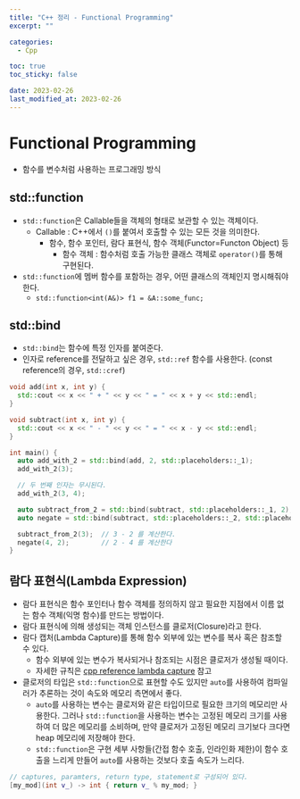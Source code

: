 ```yaml
---
title: "C++ 정리 - Functional Programming"
excerpt: ""

categories:
  - Cpp

toc: true
toc_sticky: false

date: 2023-02-26
last_modified_at: 2023-02-26
---
```


# Functional Programming

- 함수를 변수처럼 사용하는 프로그래밍 방식

## std::function
- `std::function`은 Callable들을 객체의 형태로 보관할 수 있는 객체이다.
  - Callable : C++에서 `()`를 붙여서 호출할 수 있는 모든 것을 의미한다.
    - 함수, 함수 포인터, 람다 표현식, 함수 객체(Functor=Functon Object) 등
      - 함수 객체 : 함수처럼 호출 가능한 클래스 객체로 `operator()`를 통해 구현된다.
- `std::function`에 멤버 함수를 포함하는 경우, 어떤 클래스의 객체인지 명시해줘야 한다.
  - `std::function<int(A&)> f1 = &A::some_func;`

## std::bind
- `std::bind`는 함수에 특정 인자를 붙여준다.
- 인자로 reference를 전달하고 싶은 경우, `std::ref` 함수를 사용한다. (const reference의 경우, `std::cref`)

```c++
void add(int x, int y) {
  std::cout << x << " + " << y << " = " << x + y << std::endl;
}

void subtract(int x, int y) {
  std::cout << x << " - " << y << " = " << x - y << std::endl;
}

int main() {
  auto add_with_2 = std::bind(add, 2, std::placeholders::_1);
  add_with_2(3);

  // 두 번째 인자는 무시된다.
  add_with_2(3, 4);

  auto subtract_from_2 = std::bind(subtract, std::placeholders::_1, 2);
  auto negate = std::bind(subtract, std::placeholders::_2, std::placeholders::_1);

  subtract_from_2(3);  // 3 - 2 를 계산한다.
  negate(4, 2);        // 2 - 4 를 계산한다
}
```

## 람다 표현식(Lambda Expression)
- 람다 표현식은 함수 포인터나 함수 객체를 정의하지 않고 필요한 지점에서 이름 없는 함수 객체(익명 함수)를 만드는 방법이다.
- 람다 표현식에 의해 생성되는 객체 인스턴스를 클로저(Closure)라고 한다.
- 람다 캡처(Lambda Capture)를 통해 함수 외부에 있는 변수를 복사 혹은 참조할 수 있다.
  - 함수 외부에 있는 변수가 복사되거나 참조되는 시점은 클로저가 생성될 때이다.
  - 자세한 규칙은 [cpp reference lambda capture](https://en.cppreference.com/w/cpp/language/lambda#Lambda_capture) 참고
- 클로저의 타입은 `std::function`으로 표현할 수도 있지만 `auto`를 사용하여 컴파일러가 추론하는 것이 속도와 메모리 측면에서 좋다.
  - `auto`를 사용하는 변수는 클로저와 같은 타입이므로 필요한 크기의 메모리만 사용한다. 그러나 `std::function`을 사용하는 변수는 고정된 메모리 크기를 사용하여 더 많은 메모리를 소비하며, 만약 클로저가 고정된 메모리 크기보다 크다면 heap 메모리에 저장해야 한다.
  - `std::function`은 구현 세부 사항들(간접 함수 호출, 인라인화 제한)이 함수 호출을 느리게 만들어 `auto`를 사용하는 것보다 호출 속도가 느리다.

```c++
// captures, paramters, return type, statement로 구성되어 있다.
[my_mod](int v_) -> int { return v_ % my_mod; }
```

<br>

